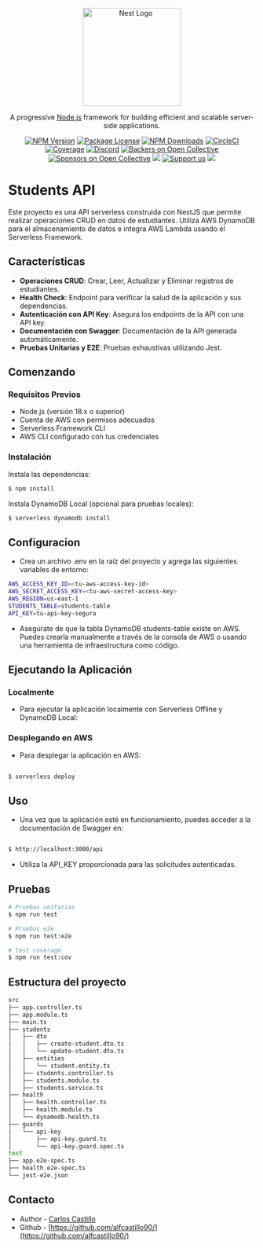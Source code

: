 <p align="center">
  <a href="http://nestjs.com/" target="blank"><img src="https://nestjs.com/img/logo-small.svg" width="200" alt="Nest Logo" /></a>
</p>

[circleci-image]: https://img.shields.io/circleci/build/github/nestjs/nest/master?token=abc123def456
[circleci-url]: https://circleci.com/gh/nestjs/nest

  <p align="center">A progressive <a href="http://nodejs.org" target="_blank">Node.js</a> framework for building efficient and scalable server-side applications.</p>
    <p align="center">
<a href="https://www.npmjs.com/~nestjscore" target="_blank"><img src="https://img.shields.io/npm/v/@nestjs/core.svg" alt="NPM Version" /></a>
<a href="https://www.npmjs.com/~nestjscore" target="_blank"><img src="https://img.shields.io/npm/l/@nestjs/core.svg" alt="Package License" /></a>
<a href="https://www.npmjs.com/~nestjscore" target="_blank"><img src="https://img.shields.io/npm/dm/@nestjs/common.svg" alt="NPM Downloads" /></a>
<a href="https://circleci.com/gh/nestjs/nest" target="_blank"><img src="https://img.shields.io/circleci/build/github/nestjs/nest/master" alt="CircleCI" /></a>
<a href="https://coveralls.io/github/nestjs/nest?branch=master" target="_blank"><img src="https://coveralls.io/repos/github/nestjs/nest/badge.svg?branch=master#9" alt="Coverage" /></a>
<a href="https://discord.gg/G7Qnnhy" target="_blank"><img src="https://img.shields.io/badge/discord-online-brightgreen.svg" alt="Discord"/></a>
<a href="https://opencollective.com/nest#backer" target="_blank"><img src="https://opencollective.com/nest/backers/badge.svg" alt="Backers on Open Collective" /></a>
<a href="https://opencollective.com/nest#sponsor" target="_blank"><img src="https://opencollective.com/nest/sponsors/badge.svg" alt="Sponsors on Open Collective" /></a>
  <a href="https://paypal.me/kamilmysliwiec" target="_blank"><img src="https://img.shields.io/badge/Donate-PayPal-ff3f59.svg"/></a>
    <a href="https://opencollective.com/nest#sponsor"  target="_blank"><img src="https://img.shields.io/badge/Support%20us-Open%20Collective-41B883.svg" alt="Support us"></a>
  <a href="https://twitter.com/nestframework" target="_blank"><img src="https://img.shields.io/twitter/follow/nestframework.svg?style=social&label=Follow"></a>
</p>
  <!--[![Backers on Open Collective](https://opencollective.com/nest/backers/badge.svg)](https://opencollective.com/nest#backer)
  [![Sponsors on Open Collective](https://opencollective.com/nest/sponsors/badge.svg)](https://opencollective.com/nest#sponsor)-->

# Students API

Este proyecto es una API serverless construida con NestJS que permite realizar operaciones CRUD en datos de estudiantes. Utiliza AWS DynamoDB para el almacenamiento de datos e integra AWS Lambda usando el Serverless Framework.

## Características

- **Operaciones CRUD**: Crear, Leer, Actualizar y Eliminar registros de estudiantes.
- **Health Check**: Endpoint para verificar la salud de la aplicación y sus dependencias.
- **Autenticación con API Key**: Asegura los endpoints de la API con una API key.
- **Documentación con Swagger**: Documentación de la API generada automáticamente.
- **Pruebas Unitarias y E2E**: Pruebas exhaustivas utilizando Jest.

## Comenzando

### Requisitos Previos

- Node.js (versión 18.x o superior)
- Cuenta de AWS con permisos adecuados
- Serverless Framework CLI
- AWS CLI configurado con tus credenciales

### Instalación

Instala las dependencias:
```bash
$ npm install
```
Instala DynamoDB Local (opcional para pruebas locales):
```bash
$ serverless dynamodb install
```
## Configuracion 
- Crea un archivo .env en la raíz del proyecto y agrega las siguientes variables de entorno:

```bash
AWS_ACCESS_KEY_ID=<tu-aws-access-key-id>
AWS_SECRET_ACCESS_KEY=<tu-aws-secret-access-key>
AWS_REGION=us-east-1
STUDENTS_TABLE=students-table
API_KEY=tu-api-key-segura
```

- Asegúrate de que la tabla DynamoDB students-table existe en AWS. Puedes crearla manualmente a través de la consola de AWS o usando una herramienta de infraestructura como código.

## Ejecutando la Aplicación

### Localmente

- Para ejecutar la aplicación localmente con Serverless Offline y DynamoDB Local:

### Desplegando en AWS
- Para desplegar la aplicación en AWS:

```bash

$ serverless deploy
```

## Uso
- Una vez que la aplicación esté en funcionamiento, puedes acceder a la documentación de Swagger en:

```bash

$ http://localhost:3000/api

```

- Utiliza la API_KEY proporcionada para las solicitudes autenticadas.

## Pruebas

```bash
# Pruebas unitarias
$ npm run test

# Pruebas e2e
$ npm run test:e2e

# test coverage
$ npm run test:cov
```
## Estructura del proyecto

```bash
src
├── app.controller.ts
├── app.module.ts
├── main.ts
├── students
│   ├── dto
│   │   ├── create-student.dto.ts
│   │   └── update-student.dto.ts
│   ├── entities
│   │   └── student.entity.ts
│   ├── students.controller.ts
│   ├── students.module.ts
│   ├── students.service.ts
├── health
│   ├── health.controller.ts
│   ├── health.module.ts
│   └── dynamodb.health.ts
├── guards
│   └── api-key
│       ├── api-key.guard.ts
│       └── api-key.guard.spec.ts
test
├── app.e2e-spec.ts
├── health.e2e-spec.ts
└── jest-e2e.json

```

## Contacto

- Author - [Carlos Castillo](https://linkedin.com/in/alfcastillo/)
- Github - [https://github.com/alfcastillo90/](https://github.com/alfcastillo90/)